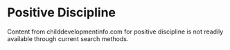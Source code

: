 
# Positive Discipline

Content from childdevelopmentinfo.com for positive discipline is not readily available through current search methods.
